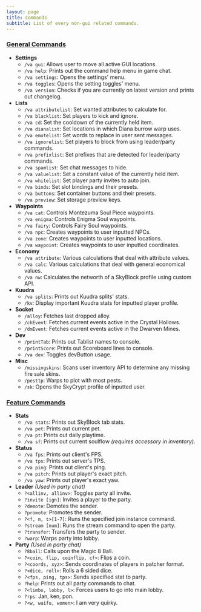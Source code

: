 ```yaml
---
layout: page
title: Commands
subtitle: List of every non-gui related commands.
---
```


### <u>General Commands</u>
- **Settings**
    - `/va gui`: Allows user to move all active GUI locations.
    - `/va help`: Prints out the command help menu in game chat.
    - `/va settings`: Opens the settings' menu.
    - `/va toggles`: Opens the setting toggles' menu.
    - `/va version`: Checks if you are currently on latest version and prints out changelog.
- **Lists**
    - `/va attributelist`: Set wanted attributes to calculate for.
    - `/va blacklist`: Set players to kick and ignore.
    - `/va cd`: Set the cooldown of the currently held item.
    - `/va dianalist`: Set locations in which Diana burrow warp uses.
    - `/va emotelist`: Set words to replace in user sent messages.
    - `/va ignorelist`: Set players to block from using leader/party commands.
    - `/va prefixlist`: Set prefixes that are detected for leader/party commands.
    - `/va spamlist`: Set chat messages to hide.
    - `/va valuelist`: Set a constant value of the currently held item.
    - `/va whitelist`: Set player party invites to auto join.
    - `/va binds`: Set slot bindings and their presets.
    - `/va buttons`: Set container buttons and their presets.
    - `/va preview`: Set storage preview keys.
- **Waypoints**
    - `/va cat`: Controls Montezuma Soul Piece waypoints.
    - `/va enigma`: Controls Enigma Soul waypoints.
    - `/va fairy`: Controls Fairy Soul waypoints.
    - `/va npc`: Creates waypoints to user inputted NPCs.
    - `/va zone`: Creates waypoints to user inputted locations.
    - `/va waypoint`: Creates waypoints to user inputted coordinates.
- **Economy**
    - `/va attribute`: Various calculations that deal with attribute values.
    - `/va calc`: Various calculations that deal with general economical values.
    - `/va nw`: Calculates the networth of a SkyBlock profile using custom API.
- **Kuudra**
    - `/va splits`: Prints out Kuudra splits' stats.
    - `/kv`: Display important Kuudra stats for inputted player profile.
- **Socket**
    - `/alloy`: Fetches last dropped alloy.
    - `/chEvent`: Fetches current events active in the Crystal Hollows.
    - `/dmEvent`: Fetches current events active in the Dwarven Mines.
- **Dev**
    - `/printTab`: Prints out Tablist names to console.
    - `/printScore`: Prints out Scoreboard lines to console.
    - `/va dev`: Toggles devButton usage.
- **Misc**
    - `/missingskins`: Scans user inventory API to determine any missing fire sale skins.
    - `/pesttp`: Warps to plot with most pests.
    - `/sk`: Opens the SkyCrypt profile of inputted user.

### <u>Feature Commands</u>
- **Stats**
    - `/va stats`: Prints out SkyBlock tab stats.
    - `/va pet`: Prints out current pet.
    - `/va pt`: Prints out daily playtime.
    - `/va sf`: Prints out current soulflow *(requires accessory in inventory)*.
- **Status**
    - `/va fps`: Prints out client's FPS.
    - `/va tps`: Prints out server's TPS.
    - `/va ping`: Prints out client's ping.
    - `/va pitch`: Prints out player's exact pitch.
    - `/va yaw`: Prints out player's exact yaw.
- **Leader** *(Used in party chat)*
    - `?<allinv, allinv>`: Toggles party all invite.
    - `?invite [ign]`: Invites a player to the party.
    - `?demote`: Demotes the sender.
    - `?promote`: Promotes the sender.
    - `?<f, m, t>[1-7]`: Runs the specified join instance command.
    - `?stream [num]`: Runs the stream command to open the party.
    - `?transfer`: Transfers the party to sender.
    - `?warp`: Warps party into lobby.
- **Party** *(Used in party chat)*
    - `?8ball`: Calls upon the Magic 8 Ball.
    - `?<coin, flip, coinflip, cf>`: Flips a coin.
    - `?<coords, xyz>`: Sends coordinates of players in patcher format.
    - `?<dice, roll>`: Rolls a 6 sided dice.
    - `?<fps, ping, tps>`: Sends specified stat to party.
    - `?help`: Prints out all party commands to chat.
    - `?<limbo, lobby, l>`: Forces users to go into main lobby.
    - `?rps`: Jan, ken, pon.
    - `?<w, waifu, women>`: I am very quirky.
